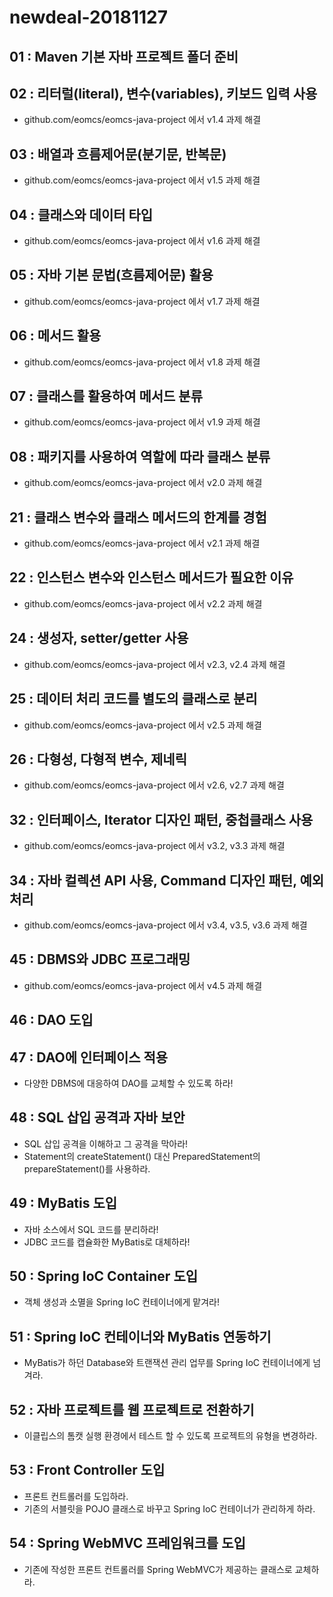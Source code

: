 # newdeal-20181127

## 01 : Maven 기본 자바 프로젝트 폴더 준비

## 02 : 리터럴(literal), 변수(variables), 키보드 입력 사용

- github.com/eomcs/eomcs-java-project 에서 v1.4 과제 해결

## 03 : 배열과 흐름제어문(분기문, 반복문)

- github.com/eomcs/eomcs-java-project 에서 v1.5 과제 해결

## 04 : 클래스와 데이터 타입

- github.com/eomcs/eomcs-java-project 에서 v1.6 과제 해결

## 05 : 자바 기본 문법(흐름제어문) 활용

- github.com/eomcs/eomcs-java-project 에서 v1.7 과제 해결

## 06 : 메서드 활용

- github.com/eomcs/eomcs-java-project 에서 v1.8 과제 해결

## 07 : 클래스를 활용하여 메서드 분류

- github.com/eomcs/eomcs-java-project 에서 v1.9 과제 해결

## 08 : 패키지를 사용하여 역할에 따라 클래스 분류

- github.com/eomcs/eomcs-java-project 에서 v2.0 과제 해결

## 21 : 클래스 변수와 클래스 메서드의 한계를 경험

- github.com/eomcs/eomcs-java-project 에서 v2.1 과제 해결

## 22 : 인스턴스 변수와 인스턴스 메서드가 필요한 이유

- github.com/eomcs/eomcs-java-project 에서 v2.2 과제 해결

## 24 : 생성자, setter/getter 사용

- github.com/eomcs/eomcs-java-project 에서 v2.3, v2.4 과제 해결

## 25 : 데이터 처리 코드를 별도의 클래스로 분리

- github.com/eomcs/eomcs-java-project 에서 v2.5 과제 해결

## 26 : 다형성, 다형적 변수, 제네릭

- github.com/eomcs/eomcs-java-project 에서 v2.6, v2.7 과제 해결

## 32 : 인터페이스, Iterator 디자인 패턴, 중첩클래스 사용 

- github.com/eomcs/eomcs-java-project 에서 v3.2, v3.3 과제 해결


## 34 : 자바 컬렉션 API 사용, Command 디자인 패턴, 예외처리

- github.com/eomcs/eomcs-java-project 에서 v3.4, v3.5, v3.6 과제 해결

## 45 : DBMS와 JDBC 프로그래밍 

- github.com/eomcs/eomcs-java-project 에서 v4.5 과제 해결

## 46 : DAO 도입

## 47 : DAO에 인터페이스 적용

- 다양한 DBMS에 대응하여 DAO를 교체할 수 있도록 하라!

## 48 : SQL 삽입 공격과 자바 보안

- SQL 삽입 공격을 이해하고 그 공격을 막아라!
- Statement의 createStatement() 대신 PreparedStatement의 prepareStatement()를 사용하라.

## 49 : MyBatis 도입

- 자바 소스에서 SQL 코드를 분리하라!
- JDBC 코드를 캡슐화한 MyBatis로 대체하라!

## 50 : Spring IoC Container 도입

- 객체 생성과 소멸을 Spring IoC 컨테이너에게 맡겨라!

## 51 : Spring IoC 컨테이너와 MyBatis 연동하기

- MyBatis가 하던 Database와 트랜잭션 관리 업무를 Spring IoC 컨테이너에게 넘겨라.

## 52 : 자바 프로젝트를 웹 프로젝트로 전환하기

- 이클립스의 톰캣 실행 환경에서 테스트 할 수 있도록 프로젝트의 유형을 변경하라.

## 53 : Front Controller 도입

- 프론트 컨트롤러를 도입하라.
- 기존의 서블릿을 POJO 클래스로 바꾸고 Spring IoC 컨테이너가 관리하게 하라.

## 54 : Spring WebMVC 프레임워크를 도입

- 기존에 작성한 프론트 컨트롤러를 Spring WebMVC가 제공하는 클래스로 교체하라.